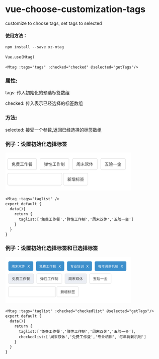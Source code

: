 # vue-choose-customization-tags
customize to choose tags, set tags to selected

#### 使用方法：
```
npm install --save xz-mtag

Vue.use(Mtag)

<Mtag :tags="tags" :checked="checked" @selected="getTags"/>
```

### 属性:
tags:
  传入初始化的预选标签数组
  
checked:
  传入表示已经选择的标签数组
  
### 方法:
selected:
  接受一个参数,返回已经选择的标签数组
  
### 例子：设置初始化选择标签  

<img src="https://github.com/coolHt/vue-choose-custom-tags/blob/master/exampleImg/example1.jpg" width="400"/>


```
<Mtag :tags="taglist" />
export default {
  data(){
    return {
      taglist:['免费工作餐','弹性工作制','周末双休','五险一金']
    }
  }
}
```
### 例子：设置初始化选择标签和已选择标签

<img src="https://github.com/coolHt/vue-choose-custom-tags/blob/master/exampleImg/example2.jpg" width="400"/>


```
<Mtag :tags="taglist" :checked="checkedlist" @selected="getTags"/>
export default {
  data(){
    return {
      taglist:['免费工作餐','弹性工作制','周末双休','五险一金'],
      checkedlist:['周末双休','免费工作餐','专业培训','每年调薪机制']
    }
  }
}
```
